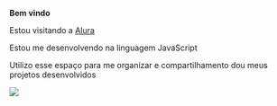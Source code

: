 **Bem vindo**

Estou visitando a [Alura](https://www.alura.com.br)

Estou me desenvolvendo na linguagem JavaScript

Utilizo esse espaço para me organizar e compartilhamento dou meus projetos desenvolvidos

![](https://media.tenor.com/kME2FQjK0_0AAAAi/liquidkurtis-sevsgifs.gif)
